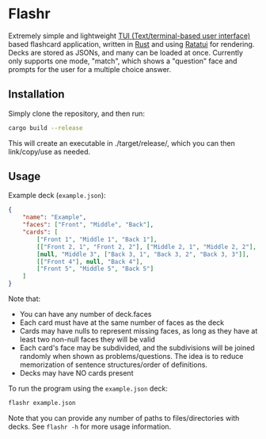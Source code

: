 # Flashr
Extremely simple and lightweight [TUI (Text/terminal-based user interface)](https://en.wikipedia.org/wiki/Text-based_user_interface) based flashcard application, written in [Rust](https://www.rust-lang.org/) and using [Ratatui](https://ratatui.rs/) for rendering. Decks are stored as JSONs, and many can be loaded at once. Currently only supports one mode, "match", which shows a "question" face and prompts for the user for a multiple choice answer.

## Installation
Simply clone the repository, and then run:
```sh
cargo build --release
```
This will create an executable in ./target/release/, which you can then link/copy/use as needed.

## Usage
Example deck (`example.json`):
```json
{
    "name": "Example",
    "faces": ["Front", "Middle", "Back"],
    "cards": [
        ["Front 1", "Middle 1", "Back 1"],
        [["Front 2, 1", "Front 2, 2"], ["Middle 2, 1", "Middle 2, 2"], "Back 2"],
        [null, "Middle 3", ["Back 3, 1", "Back 3, 2", "Back 3, 3"]],
        [["Front 4"], null, "Back 4"],
        ["Front 5", "Middle 5", "Back 5"]
    ]
}
```
Note that:
- You can have any number of deck.faces
- Each card must have at the same number of faces as the deck
- Cards may have nulls to represent missing faces, as long as they have at least two non-null faces they will be valid
- Each card's face may be subdivided, and the subdivisions will be joined randomly when shown as problems/questions. The idea is to reduce memorization of sentence structures/order of definitions.
- Decks may have NO cards present

To run the program using the `example.json` deck:
```sh
flashr example.json
```

Note that you can provide any number of paths to files/directories with decks. See `flashr -h` for more usage information.
